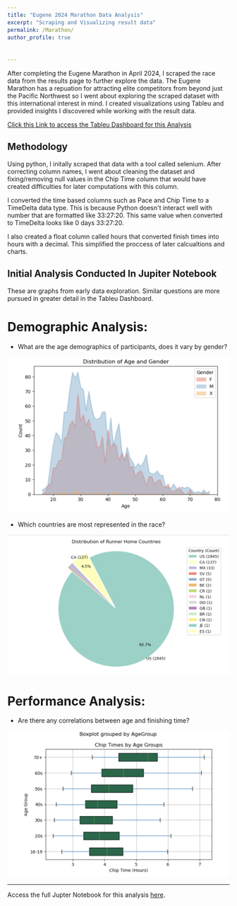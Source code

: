 ```yaml
---
title: "Eugene 2024 Marathon Data Analysis"
excerpt: "Scraping and Visualizing result data"
permalink: /Marathon/
author_profile: true


---
```


After completing the Eugene Marathon in April 2024, I scraped the race data from the results page to further explore the data. The Eugene Marathon has a repuation for attracting elite competitors from beyond just the Pacific Northwest so I went about exploring the scraped dataset with this international interest in mind. I created visualizations using Tableu and provided insights I discovered while working with the result data.

[Click this Link to access the Tableu Dashboard for this Analysis](https://public.tableau.com/views/MarathonDashboard_17158347674300/Dashboard1?:language=en-US&:sid=&:display_count=n&:origin=viz_share_link) 




## Methodology

Using python, I initally scraped that data with a tool called selenium. After correcting column names, I went about cleaning the dataset and fixing/removing null values in the Chip Time column that would have created difficulties for later computations with this column. 

I converted the time based columns such as Pace and Chip Time to a TimeDelta data type. This is because Python doesn't interact well with number that are formatted like 33:27:20. This same value when converted to TimeDelta looks like 0 days 33:27:20. 

I also created a float column called hours that converted finish times into hours with a decimal. This simplified the proccess of later calcualtions and charts.

## Initial Analysis Conducted In Jupiter Notebook

These are graphs from early data exploration. Similar questions are more pursued in greater detail in the Tableu Dashboard.

# Demographic Analysis:

  
- What are the age demographics of participants, does it vary by gender?

![ ](/files/gender_area.png)


- Which countries are most represented in the race?

![ ](/files/country_pie.png)



# Performance Analysis:

- Are there any correlations between age and finishing time?

![ ](/files/agebox.png)




---


Access the full Jupter Notebook for this analysis [here](https://github.com/guymonmatt/guymonmatt.github.io/blob/master/notebooks/Eugene_Marathon_2024_results.ipynb).
